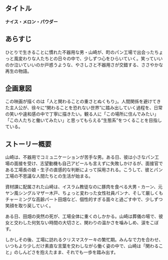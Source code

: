 ## タイトル  
**ナイス・メロン・パウダー**

## あらすじ  
ひとりで生きることに慣れた不器用な男・山崎が、町のパン工場で出会ったちょっと風変わりな人たちとの日々の中で、少しずつ心をひらいていく。笑っていいのか泣いていいのか戸惑うような、やさしさと不器用さが交錯する、ささやかな再生の物語。

## 企画意図  
この映画が描くのは「人と関わることの重さとぬくもり」。人間関係を避けてきた主人公が、徐々に“関わることを恐れない世界”に踏み出していく過程を、日常の笑いや違和感の中で丁寧に描きたい。観る人に「この場所に住んでみたい」「この人たちと働いてみたい」と思ってもらえる“生態系”をつくることを目指している。

## ストーリー概要  
山崎は、不器用でコミュニケーションが苦手な男。ある日、彼は小さなパン工場の面接を受け、志望動機も自己アピールも言えずに失敗しかけるが、面接官である工場長の娘・生子の直感的な判断によって採用される。こうして、彼とパン工場の不思議な人間たちとの生活が始まる。

資材課に配属された山崎は、イスラム教徒なのに豚肉を食べる大男・カーン、元ヤン風シングルマザー木戸、ちょっと変わった女性社員パンナ、そして厳しくもチャーミングな高齢パート田畑など、個性的すぎる面々と過ごす中で、少しずつ笑顔を取り戻していく。

ある日、田畑の突然の死が、工場全体に重くのしかかる。山崎は葬儀の場で、彼女と交わした何気ない時間の大切さと、関わりの温かさを噛みしめ、涙をこぼす。

しかしその後、工場に訪れるクリスマスケーキの繁忙期。みんなで力を合わせ、いつもより少しだけ素直な言葉を交わしながら働く姿の中で、山崎は「関わること」のしんどさを抱えたまま、それでも一歩を踏み出す。
